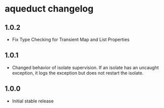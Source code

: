 # aqueduct changelog

## 1.0.2
- Fix Type Checking for Transient Map and List Properties

## 1.0.1
- Changed behavior of isolate supervision. If an isolate has an uncaught exception, it logs the exception but does not restart the isolate.

## 1.0.0
- Initial stable release
